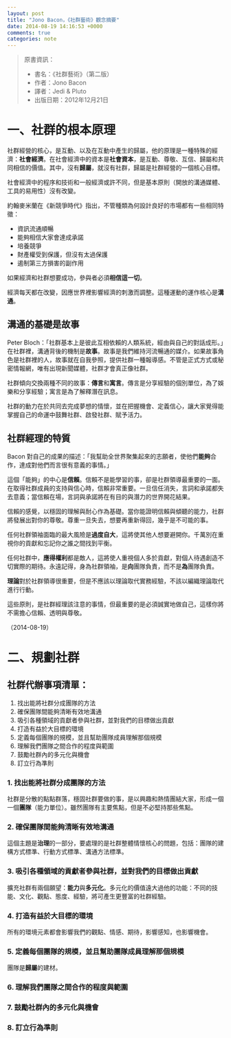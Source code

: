 ```yaml
---
layout: post
title: "Jono Bacon，《社群藝術》觀念摘要"
date: 2014-08-19 14:16:53 +0000
comments: true
categories: note
---
```


> 原書資訊：
> * 書名：《社群藝術》（第二版）
> * 作者：Jono Bacon
> * 譯者：Jedi & Pluto
> * 出版日期：2012年12月21日

# 一、社群的根本原理

社群經營的核心，是互動、以及在互動中產生的歸屬，他的原理是一種特殊的經濟：**社會經濟**。在社會經濟中的資本是**社會資本**，是互動、尊敬、互信、歸屬和共同相信的價值。其中，沒有**歸屬**，就沒有社群，歸屬是社群經營的一個核心目標。

社會經濟中的程序和技術和一般經濟或許不同，但是基本原則（開放的溝通媒體、工具的易用性）沒有改變。

<!--more-->

約翰麥米蘭在《新競爭時代》指出，不管種類為何設計良好的市場都有一些相同特徵：
* 資訊流通順暢
* 能夠相信大家會達成承諾
* 培養競爭
* 財產權受到保護，但沒有太過保護
* 遏制第三方損害的副作用

如果經濟和社群想要成功，參與者必須**相信這一切**。

經濟每天都在改變，因應世界裡影響經濟的刺激而調整。這種運動的運作核心是**溝通**。

## 溝通的基礎是故事

Peter Bloch：「社群基本上是彼此互相依賴的人類系統，經由與自己的對話成形。」在社群裡，溝通背後的機制是**故事**。故事是我們維持河流暢通的媒介。如果故事角色是社群裡的人，故事就在自我參照，提供社群一種報導感。不管是正式方式或秘密情報網，唯有出現新聞媒體，社群才會真正像社群。

社群傾向交換兩種不同的故事：**傳言**和**寓言**。傳言是分享經驗的個別單位，為了娛樂和分享經驗；寓言是為了解釋潛在訊息。

社群的動力在於共同去完成夢想的情懷，並在把握機會、定義信心，讓大家覺得能掌握自己的命運中鼓舞社群、啟發社群、賦予活力。

## 社群經理的特質

Bacon 對自己的成果的描述：「我幫助全世界聚集起來的志願者，使他們**能夠**合作，達成對他們而言很有意義的事情。」

這個「能夠」的中心是**信賴**。信賴不是能學習的事，卻是社群領導最重要的一面。在取得社群成員的支持與信心時，信賴非常重要。一旦信任消失，言詞和承諾都失去意義；當信賴在場，言詞與承諾將在有目的與潛力的世界開花結果。

信賴的感覺，以穩固的理解與耐心作為基礎。當你能證明信賴與傾聽的能力，社群將發展出對你的尊敬。尊重一旦失去，想要再重新得回，幾乎是不可能的事。

任何社群領袖面臨的最大風險是**過度自大**，這將使其他人想要避開你。千萬別在重視你的貢獻和忘記你之誰之間找到平衡。

任何社群中，**應得權利**都是敵人，這將使人重視個人多於貢獻，對個人待遇創造不切實際的期待。永遠記得，身為社群領袖，是**向**團隊負責，而不是**為**團隊負責。

**理論**對於社群領導很重要，但是不應該以理論取代實務經驗，不該以編織理論取代進行行動。

這些原則，是社群經理該注意的事情，但最重要的是必須誠實地做自己，這樣你將不需擔心信賴、透明與尊敬。

（2014-08-19）

# 二、規劃社群

## 社群代辦事項清單：

1. 找出能將社群分成團隊的方法
2. 確保團隊間能夠清晰有效地溝通
3. 吸引各種領域的貢獻者參與社群，並對我們的目標做出貢獻
4. 打造有益於大目標的環境
5. 定義每個團隊的規模，並且幫助團隊成員理解那個規模
6. 理解我們團隊之間合作的程度與範圍
7. 鼓勵社群內的多元化與機會
8. 訂立行為準則

### 1. 找出能將社群分成團隊的方法

社群是分散的點點群落，穩固社群要做的事，是以興趣和熱情團結大家，形成一個一個**團隊**（能力單位）。雖然團隊有主要焦點，但是不必堅持那些焦點。

### 2. 確保團隊間能夠清晰有效地溝通

這個主題是**治理**的一部分，要處理的是社群整體情懷核心的問題，包括：團隊的建構方式標準、行動方式標準、溝通方法標準。

### 3. 吸引各種領域的貢獻者參與社群，並對我們的目標做出貢獻

擴充社群有兩個願望：**能力**與**多元化**。多元化的價值遠大過他的功能：不同的技能、文化、觀點、態度、經驗，將可產生更豐富的社群經驗。

### 4. 打造有益於大目標的環境

所有的環境元素都會影響我們的觀點、情感、期待，影響感知，也影響機會。

### 5. 定義每個團隊的規模，並且幫助團隊成員理解那個規模

團隊是**歸屬**的建材。

### 6. 理解我們團隊之間合作的程度與範圍
### 7. 鼓勵社群內的多元化與機會
### 8. 訂立行為準則
